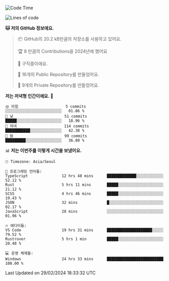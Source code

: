   <!--START_SECTION:waka-->
![Code Time](http://img.shields.io/badge/Code%20Time-407%20hrs%2031%20mins-blue)

![Lines of code](https://img.shields.io/badge/%EC%A0%80%EB%8A%94%20%EC%97%AC%ED%83%9C%EA%B9%8C%EC%A7%80%20-198.6%20thousand%20%EC%A4%84%EC%9D%98%20%EC%BD%94%EB%93%9C%EB%A5%BC%20%EC%9E%91%EC%84%B1%ED%96%88%EC%96%B4%EC%9A%94.-blue)

**🐱 저의 GitHub 정보에요.** 

> 📦 GitHub의 20.2 kB만큼의 저장소를 사용하고 있어요. 
 > 
> 🏆 8 만큼의 Contributions을 2024년에 했어요
 > 
> 💼 구직중이에요.
 > 
> 📜 16개의 Public Repository를 만들었어요. 
 > 
> 🔑 9개의 Private Repository를 만들었어요. 
 > 
**저는 저녁형 인간이에요. 🦉** 

```text
🌞 아침                     5 commits           ░░░░░░░░░░░░░░░░░░░░░░░░░   01.86 % 
🌆 낮　                     51 commits          █████░░░░░░░░░░░░░░░░░░░░   18.96 % 
🌃 저녁                     114 commits         ███████████░░░░░░░░░░░░░░   42.38 % 
🌙 밤　                     99 commits          █████████░░░░░░░░░░░░░░░░   36.80 % 
```


📊 **저는 이번주를 이렇게 시간을 보냈어요.** 

```text
🕑︎ Timezone: Asia/Seoul

💬 프로그래밍 언어들: 
TypeScript               12 hrs 48 mins      █████████████░░░░░░░░░░░░   52.12 % 
Rust                     5 hrs 11 mins       █████░░░░░░░░░░░░░░░░░░░░   21.12 % 
SCSS                     4 hrs 46 mins       █████░░░░░░░░░░░░░░░░░░░░   19.43 % 
JSON                     32 mins             █░░░░░░░░░░░░░░░░░░░░░░░░   02.17 % 
JavaScript               28 mins             ░░░░░░░░░░░░░░░░░░░░░░░░░   01.96 % 

🔥 에디터들: 
VS Code                  19 hrs 31 mins      ████████████████████░░░░░   79.52 % 
Rustrover                5 hrs 1 min         █████░░░░░░░░░░░░░░░░░░░░   20.48 % 

💻 운영 체제들: 
Windows                  24 hrs 33 mins      █████████████████████████   100.00 % 
```


 Last Updated on 29/02/2024 18:33:32 UTC
<!--END_SECTION:waka-->
